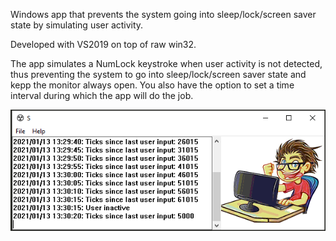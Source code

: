Windows app that prevents the system going into sleep/lock/screen saver state by simulating user activity.

Developed with VS2019 on top of raw win32.

The app simulates a NumLock keystroke when user activity is not detected, thus preventing the system to go into sleep/lock/screen saver state and kepp the monitor always open.
You also have the option to set a time interval during which the app will do the job.

![alt text](img.PNG)
